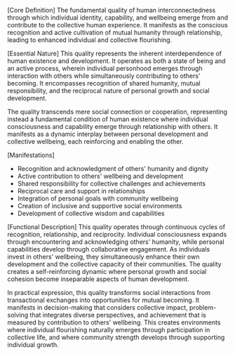 [Core Definition]
The fundamental quality of human interconnectedness through which individual identity, capability, and wellbeing emerge from and contribute to the collective human experience. It manifests as the conscious recognition and active cultivation of mutual humanity through relationship, leading to enhanced individual and collective flourishing.

[Essential Nature]
This quality represents the inherent interdependence of human existence and development. It operates as both a state of being and an active process, wherein individual personhood emerges through interaction with others while simultaneously contributing to others' becoming. It encompasses recognition of shared humanity, mutual responsibility, and the reciprocal nature of personal growth and social development.

The quality transcends mere social connection or cooperation, representing instead a fundamental condition of human existence where individual consciousness and capability emerge through relationship with others. It manifests as a dynamic interplay between personal development and collective wellbeing, each reinforcing and enabling the other.

[Manifestations]
- Recognition and acknowledgment of others' humanity and dignity
- Active contribution to others' wellbeing and development
- Shared responsibility for collective challenges and achievements
- Reciprocal care and support in relationships
- Integration of personal goals with community wellbeing
- Creation of inclusive and supportive social environments
- Development of collective wisdom and capabilities

[Functional Description]
This quality operates through continuous cycles of recognition, relationship, and reciprocity. Individual consciousness expands through encountering and acknowledging others' humanity, while personal capabilities develop through collaborative engagement. As individuals invest in others' wellbeing, they simultaneously enhance their own development and the collective capacity of their communities. The quality creates a self-reinforcing dynamic where personal growth and social cohesion become inseparable aspects of human development.

In practical expression, this quality transforms social interactions from transactional exchanges into opportunities for mutual becoming. It manifests in decision-making that considers collective impact, problem-solving that integrates diverse perspectives, and achievement that is measured by contribution to others' wellbeing. This creates environments where individual flourishing naturally emerges through participation in collective life, and where community strength develops through supporting individual growth.